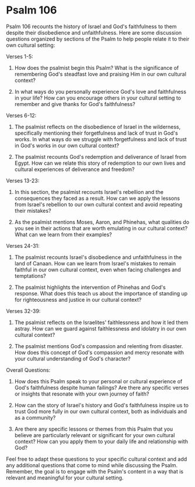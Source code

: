# Psalm 106

Psalm 106 recounts the history of Israel and God's faithfulness to them despite their disobedience and unfaithfulness. Here are some discussion questions organized by sections of the Psalm to help people relate it to their own cultural setting:

Verses 1-5:

1. How does the psalmist begin this Psalm? What is the significance of remembering God's steadfast love and praising Him in our own cultural context?

2. In what ways do you personally experience God's love and faithfulness in your life? How can you encourage others in your cultural setting to remember and give thanks for God's faithfulness?

Verses 6-12:

1. The psalmist reflects on the disobedience of Israel in the wilderness, specifically mentioning their forgetfulness and lack of trust in God's works. In what ways do we struggle with forgetfulness and lack of trust in God's works in our own cultural context?

2. The psalmist recounts God's redemption and deliverance of Israel from Egypt. How can we relate this story of redemption to our own lives and cultural experiences of deliverance and freedom?

Verses 13-23:

1. In this section, the psalmist recounts Israel's rebellion and the consequences they faced as a result. How can we apply the lessons from Israel's rebellion to our own cultural context and avoid repeating their mistakes?

2. As the psalmist mentions Moses, Aaron, and Phinehas, what qualities do you see in their actions that are worth emulating in our cultural context? What can we learn from their examples?

Verses 24-31:

1. The psalmist recounts Israel's disobedience and unfaithfulness in the land of Canaan. How can we learn from Israel's mistakes to remain faithful in our own cultural context, even when facing challenges and temptations?

2. The psalmist highlights the intervention of Phinehas and God's response. What does this teach us about the importance of standing up for righteousness and justice in our cultural context?

Verses 32-39:

1. The psalmist reflects on the Israelites' faithlessness and how it led them astray. How can we guard against faithlessness and idolatry in our own cultural context?

2. The psalmist mentions God's compassion and relenting from disaster. How does this concept of God's compassion and mercy resonate with your cultural understanding of God's character?

Overall Questions:

1. How does this Psalm speak to your personal or cultural experience of God's faithfulness despite human failings? Are there any specific verses or insights that resonate with your own journey of faith?

2. How can the story of Israel's history and God's faithfulness inspire us to trust God more fully in our own cultural context, both as individuals and as a community?

3. Are there any specific lessons or themes from this Psalm that you believe are particularly relevant or significant for your own cultural context? How can you apply them to your daily life and relationship with God?

Feel free to adapt these questions to your specific cultural context and add any additional questions that come to mind while discussing the Psalm. Remember, the goal is to engage with the Psalm's content in a way that is relevant and meaningful for your cultural setting.